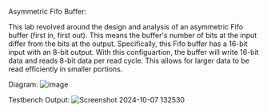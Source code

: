 Asymmetric Fifo Buffer:

This lab revolved around the design and analysis of an asymmetric Fifo buffer (first in, first out). This means the buffer's number of bits at the input differ from the bits at the output. Specifically, this Fifo buffer has a 16-bit input with an 8-bit output. With this configuartion, the buffer will write 16-bit data and reads 8-bit data per read cycle. This allows for larger data to be read efficiently in smaller portions.    

Diagram:
![image](https://github.com/user-attachments/assets/c120fd26-e089-49df-9a19-da89d90f7689)


Testbench Output:
![Screenshot 2024-10-07 132530](https://github.com/user-attachments/assets/7124c6eb-cdcc-4a7c-9c41-37c901484f77)

